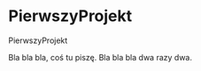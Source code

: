PierwszyProjekt
===============

PierwszyProjekt

Bla bla bla, coś tu piszę. Bla bla bla dwa razy dwa.
